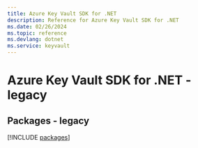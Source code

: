 ```yaml
---
title: Azure Key Vault SDK for .NET
description: Reference for Azure Key Vault SDK for .NET
ms.date: 02/26/2024
ms.topic: reference
ms.devlang: dotnet
ms.service: keyvault
---
```

# Azure Key Vault SDK for .NET - legacy
## Packages - legacy
[!INCLUDE [packages](key-vault-index.md)]